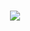 # <section>
<div id="header" align="center">
<img src="https://media.giphy.com/media/emGDBYPZ2mVrsS1biZ/giphy.gif">
</div>
